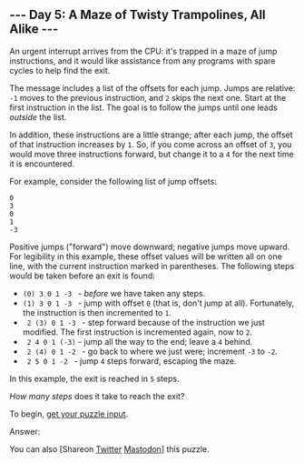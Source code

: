 \--- Day 5: A Maze of Twisty Trampolines, All Alike ---
----------

An urgent interrupt arrives from the CPU: it's trapped in a maze of jump instructions, and it would like assistance from any programs with spare cycles to help find the exit.

The message includes a list of the offsets for each jump. Jumps are relative: `-1` moves to the previous instruction, and `2` skips the next one. Start at the first instruction in the list. The goal is to follow the jumps until one leads *outside* the list.

In addition, these instructions are a little strange; after each jump, the offset of that instruction increases by `1`. So, if you come across an offset of `3`, you would move three instructions forward, but change it to a `4` for the next time it is encountered.

For example, consider the following list of jump offsets:

```
0
3
0
1
-3

```

Positive jumps ("forward") move downward; negative jumps move upward. For legibility in this example, these offset values will be written all on one line, with the current instruction marked in parentheses. The following steps would be taken before an exit is found:

* `(0) 3 0 1 -3 ` - *before* we have taken any steps.
* `(1) 3 0 1 -3 ` - jump with offset `0` (that is, don't jump at all). Fortunately, the instruction is then incremented to `1`.
* ` 2 (3) 0 1 -3 ` - step forward because of the instruction we just modified. The first instruction is incremented again, now to `2`.
* ` 2 4 0 1 (-3)` - jump all the way to the end; leave a `4` behind.
* ` 2 (4) 0 1 -2 ` - go back to where we just were; increment `-3` to `-2`.
* ` 2 5 0 1 -2 ` - jump `4` steps forward, escaping the maze.

In this example, the exit is reached in `5` steps.

*How many steps* does it take to reach the exit?

To begin, [get your puzzle input](5/input).

Answer:

You can also [Shareon [Twitter](https://twitter.com/intent/tweet?text=%22A+Maze+of+Twisty+Trampolines%2C+All+Alike%22+%2D+Day+5+%2D+Advent+of+Code+2017&url=https%3A%2F%2Fadventofcode%2Ecom%2F2017%2Fday%2F5&related=ericwastl&hashtags=AdventOfCode) [Mastodon](javascript:void(0);)] this puzzle.